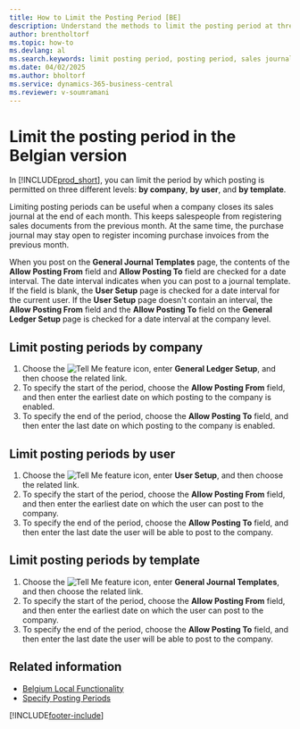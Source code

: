 ```yaml
---
title: How to Limit the Posting Period [BE]
description: Understand the methods to limit the posting period at three distinct levels - company-wide, user-specific, and template-based.
author: brentholtorf
ms.topic: how-to
ms.devlang: al
ms.search.keywords: limit posting period, posting period, sales journal, purchase journal, Belgian version
ms.date: 04/02/2025
ms.author: bholtorf
ms.service: dynamics-365-business-central
ms.reviewer: v-soumramani
---
```


# Limit the posting period in the Belgian version

In [!INCLUDE[prod_short](../../includes/prod_short.md)], you can limit the period by which posting is permitted on three different levels: **by company**, **by user**, and **by template**.  

Limiting posting periods can be useful when a company closes its sales journal at the end of each month. This keeps salespeople from registering sales documents from the previous month. At the same time, the purchase journal may stay open to register incoming purchase invoices from the previous month.  

When you post on the **General Journal Templates** page, the contents of the **Allow Posting From** field and **Allow Posting To** field are checked for a date interval. The date interval indicates when you can post to a journal template. If the field is blank, the **User Setup** page is checked for a date interval for the current user. If the **User Setup** page doesn't contain an interval, the **Allow Posting From** field and the **Allow Posting To** field on the **General Ledger Setup** page is checked for a date interval at the company level.  

## Limit posting periods by company  

1. Choose the ![Tell Me feature](../../media/ui-search/search_small.png "Tell me what you want to do") icon, enter **General Ledger Setup**, and then choose the related link.  
1. To specify the start of the period, choose the **Allow Posting From** field, and then enter the earliest date on which posting to the company is enabled.  
1. To specify the end of the period, choose the **Allow Posting To** field, and then enter the last date on which posting to the company is enabled.  

## Limit posting periods by user  

1. Choose the ![Tell Me feature](../../media/ui-search/search_small.png "Tell me what you want to do") icon, enter **User Setup**, and then choose the related link.  
1. To specify the start of the period, choose the **Allow Posting From** field, and then enter the earliest date on which the user can post to the company.  
1. To specify the end of the period, choose the **Allow Posting To** field, and then enter the last date the user will be able to post to the company.  

## Limit posting periods by template  

1. Choose the ![Tell Me feature](../../media/ui-search/search_small.png "Tell me what you want to do") icon, enter **General Journal Templates**, and then choose the related link.  
1. To specify the start of the period, choose the **Allow Posting From** field, and then enter the earliest date on which the user can post to the company.  
1. To specify the end of the period, choose the **Allow Posting To** field, and then enter the last date the user will be able to post to the company.  

## Related information

- [Belgium Local Functionality](belgium-local-functionality.md)
- [Specify Posting Periods](../../finance-how-specify-posting-periods.md)

[!INCLUDE[footer-include](../../includes/footer-banner.md)]

